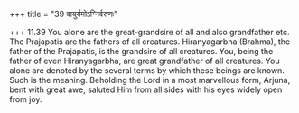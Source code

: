 +++
title = "39 वायुर्यमोऽग्निर्वरुणः"

+++
11.39 You alone are the great-grandsire of all and also grandfather etc.
The Prajapatis are the fathers of all creatures. Hiranyagarbha (Brahma),
the father of the Prajapatis, is the grandsire of all creatures. You,
being the father of even Hiranyagarbha, are great grandfather of all creatures. You alone are denoted by the several terms by which these beings are known. Such is the meaning. Beholding the Lord in a most marvellous form, Arjuna, bent with great awe, saluted Him from all sides with his eyes widely open from joy.
